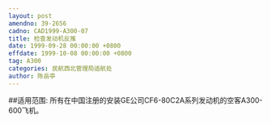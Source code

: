 ```yaml
---
layout: post
amendno: 39-2656
cadno: CAD1999-A300-07
title: 检查发动机反推
date: 1999-09-28 00:00:00 +0800
effdate: 1999-10-08 00:00:00 +0800
tag: A300
categories: 民航西北管理局适航处
author: 陈岳亭
---
```


##适用范围:
所有在中国注册的安装GE公司CF6-80C2A系列发动机的空客A300-600飞机。


